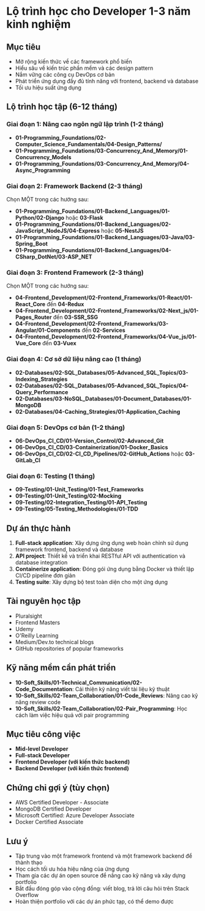 # Lộ trình học cho Developer 1-3 năm kinh nghiệm

## Mục tiêu

- Mở rộng kiến thức về các framework phổ biến
- Hiểu sâu về kiến trúc phần mềm và các design pattern
- Nắm vững các công cụ DevOps cơ bản
- Phát triển ứng dụng đầy đủ tính năng với frontend, backend và database
- Tối ưu hiệu suất ứng dụng

## Lộ trình học tập (6-12 tháng)

### Giai đoạn 1: Nâng cao ngôn ngữ lập trình (1-2 tháng)

- **01-Programming_Foundations/02-Computer_Science_Fundamentals/04-Design_Patterns/**
- **01-Programming_Foundations/03-Concurrency_And_Memory/01-Concurrency_Models**
- **01-Programming_Foundations/03-Concurrency_And_Memory/04-Async_Programming**

### Giai đoạn 2: Framework Backend (2-3 tháng)

Chọn MỘT trong các hướng sau:

- **01-Programming_Foundations/01-Backend_Languages/01-Python/02-Django** hoặc **03-Flask**
- **01-Programming_Foundations/01-Backend_Languages/02-JavaScript_NodeJS/04-Express** hoặc **05-NestJS**
- **01-Programming_Foundations/01-Backend_Languages/03-Java/03-Spring_Boot**
- **01-Programming_Foundations/01-Backend_Languages/04-CSharp_DotNet/03-ASP_NET**

### Giai đoạn 3: Frontend Framework (2-3 tháng)

Chọn MỘT trong các hướng sau:

- **04-Frontend_Development/02-Frontend_Frameworks/01-React/01-React_Core** đến **04-Redux**
- **04-Frontend_Development/02-Frontend_Frameworks/02-Next_js/01-Pages_Router** đến **03-SSR_SSG**
- **04-Frontend_Development/02-Frontend_Frameworks/03-Angular/01-Components** đến **02-Services**
- **04-Frontend_Development/02-Frontend_Frameworks/04-Vue_js/01-Vue_Core** đến **03-Vuex**

### Giai đoạn 4: Cơ sở dữ liệu nâng cao (1 tháng)

- **02-Databases/02-SQL_Databases/05-Advanced_SQL_Topics/03-Indexing_Strategies**
- **02-Databases/02-SQL_Databases/05-Advanced_SQL_Topics/04-Query_Performance**
- **02-Databases/03-NoSQL_Databases/01-Document_Databases/01-MongoDB**
- **02-Databases/04-Caching_Strategies/01-Application_Caching**

### Giai đoạn 5: DevOps cơ bản (1-2 tháng)

- **06-DevOps_CI_CD/01-Version_Control/02-Advanced_Git**
- **06-DevOps_CI_CD/03-Containerization/01-Docker_Basics**
- **06-DevOps_CI_CD/02-CI_CD_Pipelines/02-GitHub_Actions** hoặc **03-GitLab_CI**

### Giai đoạn 6: Testing (1 tháng)

- **09-Testing/01-Unit_Testing/01-Test_Frameworks**
- **09-Testing/01-Unit_Testing/02-Mocking**
- **09-Testing/02-Integration_Testing/01-API_Testing**
- **09-Testing/05-Testing_Methodologies/01-TDD**

## Dự án thực hành

1. **Full-stack application**: Xây dựng ứng dụng web hoàn chỉnh sử dụng framework frontend, backend và database
2. **API project**: Thiết kế và triển khai RESTful API với authentication và database integration
3. **Containerize application**: Đóng gói ứng dụng bằng Docker và thiết lập CI/CD pipeline đơn giản
4. **Testing suite**: Xây dựng bộ test toàn diện cho một ứng dụng

## Tài nguyên học tập

- Pluralsight
- Frontend Masters
- Udemy
- O'Reilly Learning
- Medium/Dev.to technical blogs
- GitHub repositories of popular frameworks

## Kỹ năng mềm cần phát triển

- **10-Soft_Skills/01-Technical_Communication/02-Code_Documentation**: Cải thiện kỹ năng viết tài liệu kỹ thuật
- **10-Soft_Skills/02-Team_Collaboration/01-Code_Reviews**: Nâng cao kỹ năng review code
- **10-Soft_Skills/02-Team_Collaboration/02-Pair_Programming**: Học cách làm việc hiệu quả với pair programming

## Mục tiêu công việc

- **Mid-level Developer**
- **Full-stack Developer**
- **Frontend Developer (với kiến thức backend)**
- **Backend Developer (với kiến thức frontend)**

## Chứng chỉ gợi ý (tùy chọn)

- AWS Certified Developer - Associate
- MongoDB Certified Developer
- Microsoft Certified: Azure Developer Associate
- Docker Certified Associate

## Lưu ý

- Tập trung vào một framework frontend và một framework backend để thành thạo
- Học cách tối ưu hóa hiệu năng của ứng dụng
- Tham gia các dự án open source để nâng cao kỹ năng và xây dựng portfolio
- Bắt đầu đóng góp vào cộng đồng: viết blog, trả lời câu hỏi trên Stack Overflow
- Hoàn thiện portfolio với các dự án phức tạp, có thể demo được

